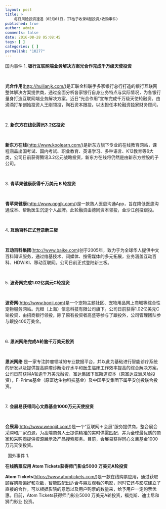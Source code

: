 ```yaml
---
layout: post
title: >
    每日风险投资速递（02月01日，IT桔子收录8起投资/收购事件）
published: true
author: admin
comments: false
date: 2016-08-28 05:08:45
tags: [ ]
categories: [ ]
permalink: "10277"
---
```

  国内事件   1. **银行互联网端业务解决方案光合作完成千万级天使投资** 

&nbsp;

**光合作用**(http://huilianjk.com/)是汇联金科联手多家银行总行打造的银行互联网整体解决方案提供商，通过全面分析各家银行自身业务特点与实际情况，为各银行量身打造互联网端业务解决方案。近日“光合作用”宣布完成千万级天使轮融资。由滴滴打车创始投资人王刚领投，陶石资本跟投，以太担任本轮融资独家财务顾问。

&nbsp;

2. **新东方在线获腾讯3.2亿投资**

&nbsp;

**新东方在线**(http://www.koolearn.com/)是新东方旗下专业的在线教育网站，课程涵盖出国考试、国内考试、职业教育、英语学习、多种语言、K12教育等6大类，公司日前获得腾讯3.2亿元战略投资，新东方在线将仍然是由新东方控股的子公司。

&nbsp;

3. **青苹果健康获得千万美元 B 轮投资**

&nbsp;

**青苹果健康**(http://www.qpgjk.com/)是一款熟人医患沟通App，旨在降低医患沟通成本、帮助医生沉淀个人品牌。此轮融资由德同资本领投，金沙江创投跟投。

&nbsp;

4. **互动百科正式登录新三板**

&nbsp;

**互动百科集团**(http://www.baike.com)创于2005年，致力于为全球华人提供中文百科知识服务，通过维基技术、词媒体、按需媒体的多元拓展，业务涵盖互动百科、HDWIKI、移动互联网。公司日前正式登陆新三板。

&nbsp;

5. **波奇网完成1.02亿美元C轮投资**

&nbsp;

**波奇网**(http://www.boqii.com)是一个宠物主题社区、宠物用品网上商城等综合性宠物服务网站。光橙（上海）信息科技有限公司旗下。公司日前获得1.02亿美元C轮投资，由招商银行领投，除了原有投资者高盛等参与了跟投外，公司管理团队参与跟投400万美金。

&nbsp;

6. **思派网络完成A轮逾千万美元投资**

&nbsp;

**思派网络** 是一家专注肿瘤领域的专业数据平台，并以此为基础进行智能诊疗系统的研发以及提供提高肿瘤诊断治疗水平和医生临床工作效率提高的综合解决方案。公司日前获得A轮逾千万美元融资，富达集团下属斯道资本（原富达亚洲风险投资），F-Prime基金（原富达生物科技基金）及中国平安集团下属平安创投联合投资。

&nbsp;

7. **会展易获得同心文鼎基金1000万元天使投资**

&nbsp;

**会展易**(http://www.wenqiit.com/)是一个“互联网＋会展”服务提供商，整合展会采购和厂家资源，为高端商务人士提供精准的实时供需匹配、并为全球最优质的商家和采购商提供资源展示及产品搜索服务。目前，会展易获得同心文鼎基金1000万元天使投资。

&nbsp;  国外事件   1. 

**在线购票应用 Atom Tickets获得师门影业5000 万美元A轮投资** 

**Atom Tickets**(https://www.atomtickets.com/)是一款在线购票应用，通过获取顾客购票偏好和次数，智能匹配出适合与朋友观看的电影，同时它还与影院建立了直接的合作，可以根据影院的意愿以及用户购票的数量来，给予用户一定购票优惠。目前，Atom Tickets获得师门影业5000 万美元A轮投资，福克斯、迪士尼和狮门影业 投资。 